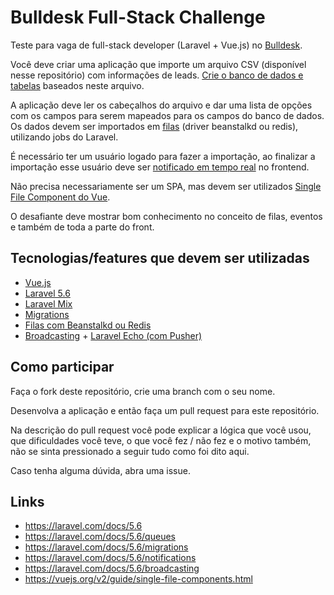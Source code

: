 # Bulldesk Full-Stack Challenge

Teste para vaga de full-stack developer (Laravel + Vue.js) no [Bulldesk](https://bulldesk.com.br).

Você deve criar uma aplicação que importe um arquivo CSV (disponível nesse repositório) com informações de leads. [Crie o banco de dados e tabelas](https://laravel.com/docs/5.6/migrations) baseados neste arquivo. 

A aplicação deve ler os cabeçalhos do arquivo e dar uma lista de opções com os campos para serem mapeados para os campos do banco de dados. Os dados devem ser importados em [filas](https://laravel.com/docs/5.6/queues) (driver beanstalkd ou redis), utilizando jobs do Laravel.

É necessário ter um usuário logado para fazer a importação, ao finalizar a importação esse usuário deve ser [notificado em tempo real](https://laravel.com/docs/5.6/notifications) no frontend.

Não precisa necessariamente ser um SPA, mas devem ser utilizados [Single File Component do Vue](https://vuejs.org/v2/guide/single-file-components.html).

O desafiante deve mostrar bom conhecimento no conceito de filas, eventos e também de toda a parte do front.

## Tecnologias/features que devem ser utilizadas

* [Vue.js](https://vuejs.org)
* [Laravel 5.6](https://laravel.com/docs/5.6/)
* [Laravel Mix](https://laravel.com/docs/5.6/mix)
* [Migrations](https://laravel.com/docs/5.6/migrations)
* [Filas com Beanstalkd ou Redis](https://laravel.com/docs/5.6/queues)
* [Broadcasting](https://laravel.com/docs/5.6/broadcasting) + [Laravel Echo (com Pusher)](https://laravel.com/docs/5.6/broadcasting#installing-laravel-echo)

## Como participar

Faça o fork deste repositório, crie uma branch com o seu nome.

Desenvolva a aplicação e então faça um pull request para este repositório.

Na descrição do pull request você pode explicar a lógica que você usou, que dificuldades você teve, o que você fez / não fez e o motivo também, não se sinta pressionado a seguir tudo como foi dito aqui.

Caso tenha alguma dúvida, abra uma issue.

## Links

* https://laravel.com/docs/5.6
* https://laravel.com/docs/5.6/queues
* https://laravel.com/docs/5.6/migrations
* https://laravel.com/docs/5.6/notifications
* https://laravel.com/docs/5.6/broadcasting
* https://vuejs.org/v2/guide/single-file-components.html
